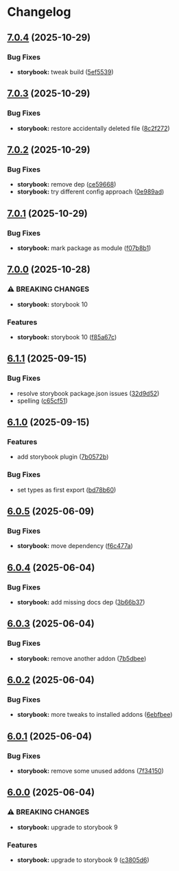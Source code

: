 # Changelog

## [7.0.4](https://github.com/fusionary/web-configs/compare/storybook-config@v7.0.3...storybook-config@v7.0.4) (2025-10-29)


### Bug Fixes

* **storybook:** tweak build ([5ef5539](https://github.com/fusionary/web-configs/commit/5ef55399389bed1b81bf3a46e5cec5f0769936f7))

## [7.0.3](https://github.com/fusionary/web-configs/compare/storybook-config@v7.0.2...storybook-config@v7.0.3) (2025-10-29)


### Bug Fixes

* **storybook:** restore accidentally deleted file ([8c2f272](https://github.com/fusionary/web-configs/commit/8c2f27205de63d75582ab85745c5dc34ff7ee3b0))

## [7.0.2](https://github.com/fusionary/web-configs/compare/storybook-config@v7.0.1...storybook-config@v7.0.2) (2025-10-29)


### Bug Fixes

* **storybook:** remove dep ([ce59668](https://github.com/fusionary/web-configs/commit/ce596683982e508cd35f5e2cf4bc6fd951e5ce32))
* **storybook:** try different config approach ([0e989ad](https://github.com/fusionary/web-configs/commit/0e989ad32d2ef425d50fe8fac2389df9b3f7ec68))

## [7.0.1](https://github.com/fusionary/web-configs/compare/storybook-config@v7.0.0...storybook-config@v7.0.1) (2025-10-29)


### Bug Fixes

* **storybook:** mark package as module ([f07b8b1](https://github.com/fusionary/web-configs/commit/f07b8b14be1009a8d64f40ba5f0030b7678fd150))

## [7.0.0](https://github.com/fusionary/web-configs/compare/storybook-config@v6.1.1...storybook-config@v7.0.0) (2025-10-28)


### ⚠ BREAKING CHANGES

* **storybook:** storybook 10

### Features

* **storybook:** storybook 10 ([f85a67c](https://github.com/fusionary/web-configs/commit/f85a67c09f64f55dfb93f6ab5de4a3e836fe0fb2))

## [6.1.1](https://github.com/fusionary/web-configs/compare/storybook-config@v6.1.0...storybook-config@v6.1.1) (2025-09-15)


### Bug Fixes

* resolve storybook package.json issues ([32d9d52](https://github.com/fusionary/web-configs/commit/32d9d522139e3fc642a3e2fb3eca4b7aba007b67))
* spelling ([c65cf51](https://github.com/fusionary/web-configs/commit/c65cf517624330e819e38b1e08a9c63b5c267add))

## [6.1.0](https://github.com/fusionary/web-configs/compare/storybook-config@v6.0.5...storybook-config@v6.1.0) (2025-09-15)


### Features

* add storybook plugin ([7b0572b](https://github.com/fusionary/web-configs/commit/7b0572b6e1bab1375d1f86292a95644877c01b5b))


### Bug Fixes

* set types as first export ([bd78b60](https://github.com/fusionary/web-configs/commit/bd78b60ba2363c76d695c13ee4046d1897792908))

## [6.0.5](https://github.com/fusionary/web-configs/compare/storybook-config@v6.0.4...storybook-config@v6.0.5) (2025-06-09)


### Bug Fixes

* **storybook:** move dependency ([f6c477a](https://github.com/fusionary/web-configs/commit/f6c477a265b8fdd553eb260a474e0058ab91b641))

## [6.0.4](https://github.com/fusionary/web-configs/compare/storybook-config@v6.0.3...storybook-config@v6.0.4) (2025-06-04)


### Bug Fixes

* **storybook:** add missing docs dep ([3b66b37](https://github.com/fusionary/web-configs/commit/3b66b374eba58558e4dbc8e2714c812f693b243b))

## [6.0.3](https://github.com/fusionary/web-configs/compare/storybook-config@v6.0.2...storybook-config@v6.0.3) (2025-06-04)


### Bug Fixes

* **storybook:** remove another addon ([7b5dbee](https://github.com/fusionary/web-configs/commit/7b5dbeea7bf245dbf5a68e1cd9618d41139347ea))

## [6.0.2](https://github.com/fusionary/web-configs/compare/storybook-config@v6.0.1...storybook-config@v6.0.2) (2025-06-04)


### Bug Fixes

* **storybook:** more tweaks to installed addons ([6ebfbee](https://github.com/fusionary/web-configs/commit/6ebfbeec7a3cd39cf2f329ddc5043d5cb4dc45c0))

## [6.0.1](https://github.com/fusionary/web-configs/compare/storybook-config@v6.0.0...storybook-config@v6.0.1) (2025-06-04)


### Bug Fixes

* **storybook:** remove some unused addons ([7f34150](https://github.com/fusionary/web-configs/commit/7f3415029dd6e1c066d5f58ad1fc2200e5b8918a))

## [6.0.0](https://github.com/fusionary/web-configs/compare/storybook-config@v5.2.0...storybook-config@v6.0.0) (2025-06-04)


### ⚠ BREAKING CHANGES

* **storybook:** upgrade to storybook 9

### Features

* **storybook:** upgrade to storybook 9 ([c3805d6](https://github.com/fusionary/web-configs/commit/c3805d616a4dc4a975838064f17083f73e80e210))
